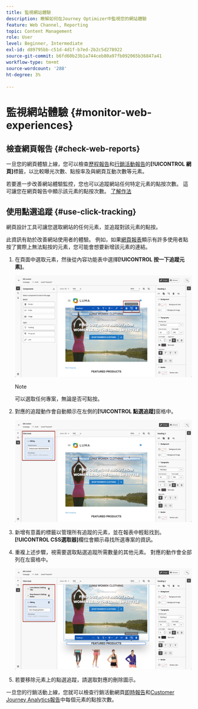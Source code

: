 ```yaml
---
title: 監視網站體驗
description: 瞭解如何在Journey Optimizer中監視您的網站體驗
feature: Web Channel, Reporting
topic: Content Management
role: User
level: Beginner, Intermediate
exl-id: d89795bb-c51d-4d1f-b7ed-2b2c5d278922
source-git-commit: b6fd60b23b1a744ceb80a97fb092065b36847a41
workflow-type: tm+mt
source-wordcount: '288'
ht-degree: 3%

---
```


# 監視網站體驗 {#monitor-web-experiences}

## 檢查網頁報告 {#check-web-reports}

一旦您的網頁體驗上線，您可以檢查[歷程報告](../reports/journey-global-report-cja-web.md)和[行銷活動報告](../reports/campaign-global-report-cja-web.md)的&#x200B;**[!UICONTROL 網頁]**&#x200B;標籤，以比較曝光次數、點按率及與網頁互動次數等元素。

<!--You can check the **[!UICONTROL Web]** tab of the campaign reports. Learn more about the campaign web [live report](../reports/campaign-live-report.md#web-tab) and [global report](../reports/campaign-global-report-cja.md#web).-->

若要進一步改善網站體驗監控，您也可以追蹤網站任何特定元素的點按次數。 這可讓您在網頁報告中顯示該元素的點按次數。 [了解作法](#use-click-tracing)

## 使用點選追蹤 {#use-click-tracking}

網頁設計工具可讓您選取網站的任何元素，並追蹤對該元素的點按。

此資訊有助於改善網站使用者的體驗。 例如，如果[網頁報表](../reports/campaign-global-report-cja-web.md)顯示有許多使用者點按了實際上無法點按的元素，您可能會想要新增該元素的連結。

1. 在頁面中選取元素，然後從內容功能表中選擇&#x200B;**[!UICONTROL 按一下追蹤元素]**。

   ![](assets/web-designer-click-track.png)

   >[!NOTE]
   >
   >可以選取任何專案，無論是否可點按。

1. 對應的追蹤動作會自動顯示在左側的&#x200B;**[!UICONTROL 點選追蹤]**&#x200B;窗格中。

   ![](assets/web-designer-click-track-pane.png)

1. 新增有意義的標籤以管理所有追蹤的元素，並在報表中輕鬆找到。 **[!UICONTROL CSS選取器]**&#x200B;欄位會顯示尋找所選專案的資訊。

1. 重複上述步驟，視需要選取點選追蹤所需數量的其他元素。 對應的動作會全部列在左窗格中。

   ![](assets/web-designer-click-tracking-actions.png)

1. 若要移除元素上的點選追蹤，請選取對應的刪除圖示。

一旦您的行銷活動上線，您就可以檢查行銷活動網頁[即時報告](../reports/campaign-live-report.md#web-tab)和[Customer Journey Analytics報告](../reports/campaign-global-report-cja-web.md)中每個元素的點按次數。
